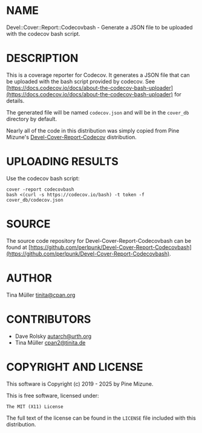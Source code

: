 # NAME

Devel::Cover::Report::Codecovbash - Generate a JSON file to be uploaded with the codecov bash script.

# DESCRIPTION

This is a coverage reporter for Codecov. It generates a JSON file that can be
uploaded with the bash script provided by codecov. See
[https://docs.codecov.io/docs/about-the-codecov-bash-uploader](https://docs.codecov.io/docs/about-the-codecov-bash-uploader) for details.

The generated file will be named `codecov.json` and will be in the
`cover_db` directory by default.

Nearly all of the code in this distribution was simply copied from Pine
Mizune's
[Devel-Cover-Report-Codecov](https://metacpan.org/release/Devel-Cover-Report-Codecov)
distribution.

# UPLOADING RESULTS

Use the codecov bash script:

    cover -report codecovbash
    bash <(curl -s https://codecov.io/bash) -t token -f cover_db/codecov.json

# SOURCE

The source code repository for Devel-Cover-Report-Codecovbash can be found at [https://github.com/perlpunk/Devel-Cover-Report-Codecovbash](https://github.com/perlpunk/Devel-Cover-Report-Codecovbash).

# AUTHOR

Tina Müller <tinita@cpan.org>

# CONTRIBUTORS

- Dave Rolsky <autarch@urth.org>
- Tina Müller <cpan2@tinita.de>

# COPYRIGHT AND LICENSE

This software is Copyright (c) 2019 - 2025 by Pine Mizune.

This is free software, licensed under:

    The MIT (X11) License

The full text of the license can be found in the
`LICENSE` file included with this distribution.
